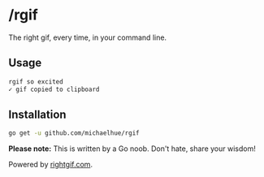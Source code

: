 # /rgif

The right gif, every time, in your command line.

## Usage

```bash
rgif so excited
✓ gif copied to clipboard
```

## Installation

```bash
go get -u github.com/michaelhue/rgif
```

**Please note:** This is written by a Go noob. Don't hate, share your wisdom!

Powered by [rightgif.com](https://rightgif.com).